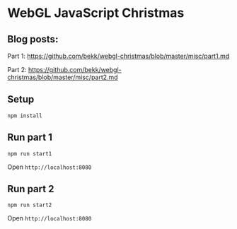 # WebGL JavaScript Christmas

## Blog posts:

Part 1: https://github.com/bekk/webgl-christmas/blob/master/misc/part1.md

Part 2: https://github.com/bekk/webgl-christmas/blob/master/misc/part2.md

## Setup

`npm install`

## Run part 1

`npm run start1`

Open `http://localhost:8080`

## Run part 2

`npm run start2`

Open `http://localhost:8080`
